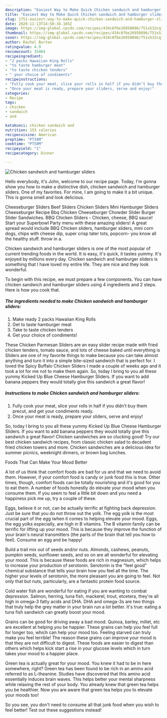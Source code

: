 ```yaml
---
description: "Easiest Way to Make Quick Chicken sandwich and hamburger sliders"
title: "Easiest Way to Make Quick Chicken sandwich and hamburger sliders"
slug: 1751-easiest-way-to-make-quick-chicken-sandwich-and-hamburger-sliders
date: 2020-11-13T14:58:34.165Z
image: https://img-global.cpcdn.com/recipes/434c8fbe26958896/751x532cq70/chicken-sandwich-and-hamburger-sliders-recipe-main-photo.jpg
thumbnail: https://img-global.cpcdn.com/recipes/434c8fbe26958896/751x532cq70/chicken-sandwich-and-hamburger-sliders-recipe-main-photo.jpg
cover: https://img-global.cpcdn.com/recipes/434c8fbe26958896/751x532cq70/chicken-sandwich-and-hamburger-sliders-recipe-main-photo.jpg
author: Rachel Burton
ratingvalue: 4.9
reviewcount: 35464
recipeingredient:
- "2 packs Hawaiian King Rolls"
- "to taste hamburger meat"
- "to taste chicken tenders"
- " your choice of condiments"
recipeinstructions:
- "Fully cook your meat, slice your rolls in half if you didn’t buy them precut, and get your condiments ready."
- "Once your meat is ready, prepare your sliders, serve and enjoy!"
categories:
- Recipe
tags:
- chicken
- sandwich
- and

katakunci: chicken sandwich and 
nutrition: 153 calories
recipecuisine: American
preptime: "PT34M"
cooktime: "PT50M"
recipeyield: "1"
recipecategory: Dinner

---
```



![Chicken sandwich and hamburger sliders](https://img-global.cpcdn.com/recipes/434c8fbe26958896/751x532cq70/chicken-sandwich-and-hamburger-sliders-recipe-main-photo.jpg)

Hello everybody, it's John, welcome to our recipe page. Today, I'm gonna show you how to make a distinctive dish, chicken sandwich and hamburger sliders. One of my favorites. For mine, I am going to make it a bit unique. This is gonna smell and look delicious.

Cheeseburger Sliders Beef Sliders Chicken Sliders Mini Hamburger Sliders Cheeseburger Recipe Bbq Chicken Cheeseburger Chowder Slider Burger Slider Sandwiches. BBQ Chicken Sliders - Chicken, cheese, BBQ sauce! Start your Superbowl Party menu with these amazing sliders! A great spread would include BBQ Chicken sliders, hamburger sliders, mini corn dogs, chips with cheese dip, super crisp tater tots, popcorn- you know all the healthy stuff. throw in a.

Chicken sandwich and hamburger sliders is one of the most popular of current trending foods in the world. It is easy, it's quick, it tastes yummy. It's enjoyed by millions every day. Chicken sandwich and hamburger sliders is something that I have loved my entire life. They are nice and they look wonderful.


To begin with this recipe, we must prepare a few components. You can have chicken sandwich and hamburger sliders using 4 ingredients and 2 steps. Here is how you cook that.

<!--inarticleads1-->

##### The ingredients needed to make Chicken sandwich and hamburger sliders:

1. Make ready 2 packs Hawaiian King Rolls
1. Get to taste hamburger meat
1. Take to taste chicken tenders
1. Get  your choice of condiments!


These Chicken Parmesan Sliders are an easy slider recipe made with fried chicken tenders, tomato sauce, and lots of cheese baked until everything is Sliders are one of my favorite things to make because you can take almost anything and turn it into a simple bite-sized sandwich that is perfect for. I loved the Spicy Buffalo Chicken Sliders I made a couple of weeks ago and it took a lot for me not to make them again. So, today I bring to you all these yummy Kicked Up Blue Cheese Hamburger Sliders. If you want to add banana peppers they would totally give this sandwich a great flavor! 

<!--inarticleads2-->

##### Instructions to make Chicken sandwich and hamburger sliders:

1. Fully cook your meat, slice your rolls in half if you didn’t buy them precut, and get your condiments ready.
1. Once your meat is ready, prepare your sliders, serve and enjoy!


So, today I bring to you all these yummy Kicked Up Blue Cheese Hamburger Sliders. If you want to add banana peppers they would totally give this sandwich a great flavor! Chicken sandwiches are so clucking good! Try our best chicken sandwich recipes, from classic chicken salad to decadent fried chicken towers and more. Chicken sandwiches are a delicious idea for summer picnics, weeknight dinners, or brown bag lunches. 

Foods That Can Make Your Mood Better


A lot of us think that comfort foods are bad for us and that we need to avoid them. However, if your comfort food is candy or junk food this is true. Other times, though, comfort foods can be totally nourishing and it's good for you to eat them. A number of foods honestly do elevate your mood when you consume them. If you seem to feel a little bit down and you need a happiness pick me up, try a couple of these.

Eggs, believe it or not, can be actually terrific at fighting back depression. Just be sure that you do not throw out the yolk. The egg yolk is the most crucial part of the egg iwhen it comes to helping elevate your mood. Eggs, the egg yolks especially, are high in B vitamins. The B vitamin family can be terrific for lifting up your mood. This is because they improve the function of your brain's neural transmitters (the parts of the brain that tell you how to feel). Consume an egg and be happy!

Build a trail mix out of seeds and/or nuts. Almonds, cashews, peanuts, pumpkin seeds, sunflower seeds, and so on are all wonderful for elevating your mood. This is because these foods are rich in magnesium, which helps to increase your production of serotonin. Serotonin is the "feel good" chemical substance that tells your brain how you feel all the time. The higher your levels of serotonin, the more pleasant you are going to feel. Not only that but nuts, particularly, are a fantastic protein food source.

Cold water fish are wonderful for eating if you are wanting to combat depression. Salmon, herring, tuna fish, mackerel, trout, etcetera, they're all high in omega-3 fatty acids and DHA. DHA and omega-3s are two things that truly help the grey matter in your brain run a lot better. It's true: eating a tuna fish sandwich can greatly boost your mood. 

Grains can be good for driving away a bad mood. Quinoa, barley, millet, etc are excellent at helping you be happier. These grains can help you feel full for longer too, which can help your mood too. Feeling starved can truly make you feel terrible! The reason these grains can improve your mood is that they are not difficult to digest. These foods are easier to digest than others which helps kick start a rise in your glucose levels which in turn takes your mood to a happier place.

Green tea is actually great for your mood. You knew it had to be in here somewhere, right? Green tea has been found to be rich in an amino acid referred to as L-theanine. Studies have discovered that this amino acid essentially induces brain waves. This helps better your mental sharpness while relaxing the rest of your body. You already knew that green tea helps you be healthier. Now you are aware that green tea helps you to elevate your moods too!

So you see, you don't need to consume all that junk food when you wish to feel better! Test out  these suggestions  instead!

